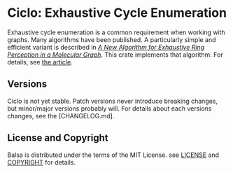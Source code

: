 # Ciclo: Exhaustive Cycle Enumeration

Exhaustive cycle enumeration is a common requirement when working with graphs. Many algorithms have been published. A particularly simple and efficient variant is described in [*A New Algorithm for Exhaustive Ring Perception in a Molecular Graph*](https://doi.org/10.1021/ci960322f). This crate implements that algorithm. For details, see [the article](https://depth-first.com/articles/2023/01/26/exhaustive-cycle-enumeration-in-rust/).

## Versions

Ciclo is not yet stable. Patch versions never introduce breaking changes, but minor/major versions probably will. For details about each versions changes, see the [CHANGELOG.md].

## License and Copyright

Balsa is distributed under the terms of the MIT License. see [LICENSE](LICENSE) and [COPYRIGHT](COPYRIGHT) for details.